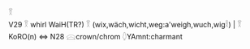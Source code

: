 𓎝  
V29 𓎝 whirl WaiH(TR?) 𓎝 (wix,wäch,wicht,weg:a'weigh,wuch,wig𓎛) | 𓎝 KoRO(n) ⇔ N28 𓈍crown/chrom 𓆭YAmnt:charmant  